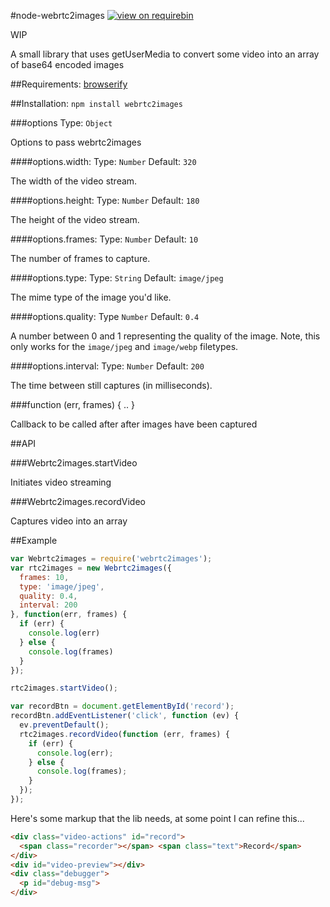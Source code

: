 #node-webrtc2images
[![view on
requirebin](http://requirebin.com/badge.png)](http://requirebin.com/?gist=19dd242b84bf978c870e)

WIP

A small library that uses getUserMedia to convert some video into an array of base64 encoded images

##Requirements:
[browserify](http://browserify.org/)

##Installation:
`npm install webrtc2images`

###options
Type: `Object`

Options to pass webrtc2images

####options.width:
Type: `Number`
Default: `320`

The width of the video stream.

####options.height:
Type: `Number`
Default: `180`

The height of the video stream.

####options.frames:
Type: `Number`
Default: `10`

The number of frames to capture.

####options.type:
Type: `String`
Default: `image/jpeg`

The mime type of the image you'd like.

####options.quality:
Type `Number`
Default: `0.4`

A number between 0 and 1 representing the quality of the image. Note, this only
works for the `image/jpeg` and `image/webp` filetypes.

####options.interval:
Type: `Number`
Default: `200`

The time between still captures (in milliseconds).

###function (err, frames) { .. }

Callback to be called after after images have been captured

##API

###Webrtc2images.startVideo

Initiates video streaming

###Webrtc2images.recordVideo

Captures video into an array

##Example
```javascript
var Webrtc2images = require('webrtc2images');
var rtc2images = new Webrtc2images({
  frames: 10,
  type: 'image/jpeg',
  quality: 0.4,
  interval: 200
}, function(err, frames) {
  if (err) {
    console.log(err)
  } else {
    console.log(frames)
  }
});

rtc2images.startVideo();

var recordBtn = document.getElementById('record');
recordBtn.addEventListener('click', function (ev) {
  ev.preventDefault();
  rtc2images.recordVideo(function (err, frames) {
    if (err) {
      console.log(err);
    } else {
      console.log(frames);
    }
  });
});
```

Here's some markup that the lib needs, at some point I can refine this...

```html
<div class="video-actions" id="record">
  <span class="recorder"></span> <span class="text">Record</span>
</div>
<div id="video-preview"></div>
<div class="debugger">
  <p id="debug-msg">
</div>
```
